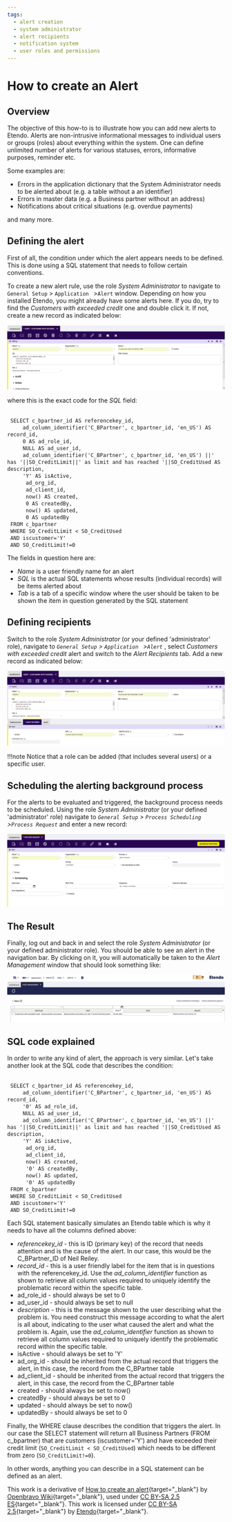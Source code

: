 ```yaml
---
tags: 
  - alert creation
  - system administrator
  - alert recipients
  - notification system
  - user roles and permissions
---
```



#  How to create an Alert

 
  
##  Overview

The objective of this how-to is to illustrate how you can add new  alerts  to
Etendo. Alerts are non-intrusive informational messages to individual users
or groups (roles) about everything within the system. One can define unlimited
number of alerts for various statuses, errors, informative purposes, reminder
etc. 

Some examples are:

  * Errors in the application dictionary that the System Administrator needs to be alerted about (e.g. a table without a an identifier)‏ 
  * Errors in master data (e.g. a Business partner without an address)‏ 
  * Notifications about critical situations (e.g. overdue payments)‏ 

and many more.

##  Defining the alert

First of all, the condition under which the alert appears needs to be defined.
This is done using a SQL statement that needs to follow certain conventions.

To create a new  alert  rule, use the role _*System Administrator*_ to navigate
to `General Setup` > `Application ` >`Alert` window. Depending on how you
installed Etendo, you might already have some alerts here. If you do, try
to find the _Customers with exceeded credit_ one and double click it. If not,
create a new record as indicated below:

  
![alt text](../../../assets/developer-guide/etendo-classic/how-to-guides/how_to_create_an_alert-00.png)


where this is the exact code for the *SQL* field:

    
    
     
     SELECT c_bpartner_id AS referencekey_id,
         ad_column_identifier('C_BPartner', c_bpartner_id, 'en_US') AS record_id,
         0 AS ad_role_id,
         NULL AS ad_user_id,
         ad_column_identifier('C_BPartner', c_bpartner_id, 'en_US') ||' has '||SO_CreditLimit||' as limit and has reached '||SO_CreditUsed AS description,
         'Y' AS isActive,
          ad_org_id, 
          ad_client_id, 
          now() AS created,  
          0 AS createdBy,  
          now() AS updated,
          0 AS updatedBy
     FROM c_bpartner 
     WHERE SO_CreditLimit < SO_CreditUsed
     AND iscustomer='Y'
     AND SO_CreditLimit!=0

The fields in question here are:

  * *Name* is a user friendly name for an alert 
  * *SQL* is the actual SQL statements whose results (individual records) will be items alerted about 
  * *Tab* is a tab of a specific window where the user should be taken to be shown the item in question generated by the SQL statement 


##  Defining recipients

Switch to the role _*System Administrator*_ (or your defined 'administrator'
role), navigate to _`General Setup` > `Application ` >`Alert`_ , select
_Customers with exceeded credit_ alert and switch to the  *Alert Recipients*
tab. Add a new record as indicated below:

  
![alt text](../../../assets/developer-guide/etendo-classic/how-to-guides/how_to_create_an_alert-01.png)

  
!!!note
    Notice that a role can be added (that includes several users) or a specific
    user.

##  Scheduling the alerting background process

For the alerts to be evaluated and triggered, the background process needs to
be scheduled. Using the role _*System Administrator*_ (or your defined 'administrator' role) navigate to _`General Setup` > `Process Scheduling ` >`Process Request`_ and enter a new record:

![alt text](../../../assets/developer-guide/etendo-classic/how-to-guides/how_to_create_an_alert-02.png)

##  The Result

Finally, log out and back in and select the role _*System Administrator*_ (or
your defined administrator role). You should be able to see an alert in the
navigation bar. By clicking on it, you will automatically be taken to the
_*Alert Management*_ window that should look something like:

  

![alt text](../../../assets/developer-guide/etendo-classic/how-to-guides/how_to_create_an_alert-03.png)

  

##  SQL code explained

In order to write any kind of alert, the approach is very similar. Let's take
another look at the SQL code that describes the condition:

    
    
     
     SELECT c_bpartner_id AS referencekey_id,
         ad_column_identifier('C_BPartner', c_bpartner_id, 'en_US') AS record_id,
         '0' AS ad_role_id,
         NULL AS ad_user_id,
         ad_column_identifier('C_BPartner', c_bpartner_id, 'en_US') ||' has '||SO_CreditLimit||' as limit and has reached '||SO_CreditUsed AS description,
         'Y' AS isActive,
          ad_org_id, 
          ad_client_id, 
          now() AS created,  
          '0' AS createdBy,  
          now() AS updated,
          '0' AS updatedBy
     FROM c_bpartner 
     WHERE SO_CreditLimit < SO_CreditUsed
     AND iscustomer='Y'
     AND SO_CreditLimit!=0

Each SQL statement basically simulates an Etendo table which is why it
needs to have all the columns defined above:

  * *referencekey_id* \- this is ID (primary key) of the record that needs attention and is the cause of the alert. In our case, this would be the C_BPartner_ID of Neil Reiley. 
  * *record_id* \- this is a user friendly label for the item that is in questions with the referencekey_id. Use the _ad_column_identifier_ function as shown to retrieve all column values required to uniquely identify the problematic record within the specific table. 
  * ad_role_id - should always be set to 0 
  * ad_user_id - should always be set to null 
  * *description* \- this is the message shown to the user describing what the problem is. You need construct this message according to what the alert is all about, indicating to the user what caused the alert and what the problem is. Again, use the _ad_column_identifier_ function as shown to retrieve all column values required to uniquely identify the problematic record within the specific table. 
  * isActive - should always be set to 'Y' 
  * ad_org_id - should be inherited from the actual record that triggers the alert, in this case, the record from the C_BPartner table 
  * ad_client_id - should be inherited from the actual record that triggers the alert, in this case, the record from the C_BPartner table 
  * created - should always be set to now() 
  * createdBy - should always be set to 0 
  * updated - should always be set to now() 
  * updatedBy - should always be set to 0 

Finally, the WHERE clause describes the condition that triggers the alert. In
our case the SELECT statement will return all Business Partners (FROM
c_bpartner) that are customers (iscustomer='Y') and have exceeded their credit
limit (`SO_CreditLimit < SO_CreditUsed`) which needs to be different from zero
(`SO_CreditLimit!=0`).

In other words, anything you can describe in a SQL statement can be defined as
an alert. 


This work is a derivative of [How to create an alert](http://wiki.openbravo.com/wiki/How_to_create_an_Alert){target="\_blank"} by [Openbravo Wiki](http://wiki.openbravo.com/wiki/Welcome_to_Openbravo){target="\_blank"}, used under [CC BY-SA 2.5 ES](https://creativecommons.org/licenses/by-sa/2.5/es/){target="\_blank"}. This work is licensed under [CC BY-SA 2.5](https://creativecommons.org/licenses/by-sa/2.5/){target="\_blank"} by [Etendo](https://etendo.software){target="\_blank"}.

